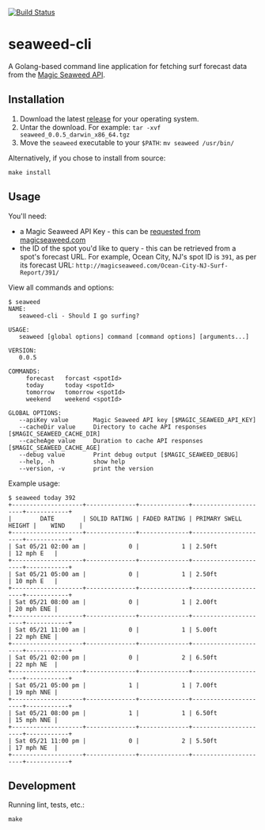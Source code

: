 [![Build Status](https://travis-ci.org/mdb/seaweed-cli.svg?branch=master)](https://travis-ci.org/mdb/seaweed-cli)

# seaweed-cli

A Golang-based command line application for fetching surf forecast data from the [Magic Seaweed API](http://magicseaweed.com/developer/forecast-api).

## Installation

1. Download the latest [release](https://github.com/mdb/seaweed-cli/releases) for your operating system.
2. Untar the download. For example: `tar -xvf seaweed_0.0.5_darwin_x86_64.tgz`
3. Move the `seaweed` executable to your `$PATH`: `mv seaweed /usr/bin/`

Alternatively, if you chose to install from source:

```
make install
```

## Usage

You'll need:

* a Magic Seaweed API Key - this can be [requested from magicseaweed.com](http://magicseaweed.com/developer/sign-up)
* the ID of the spot you'd like to query - this can be retrieved from a spot's forecast URL. For example, Ocean City, NJ's spot ID is `391`, as per its forecast URL: `http://magicseaweed.com/Ocean-City-NJ-Surf-Report/391/`

View all commands and options:

```
$ seaweed
NAME:
   seaweed-cli - Should I go surfing?

USAGE:
   seaweed [global options] command [command options] [arguments...]

VERSION:
   0.0.5

COMMANDS:
     forecast   forcast <spotId>
     today      today <spotId>
     tomorrow   tomorrow <spotId>
     weekend    weekend <spotId>

GLOBAL OPTIONS:
   --apiKey value       Magic Seaweed API key [$MAGIC_SEAWEED_API_KEY]
   --cacheDir value     Directory to cache API responses [$MAGIC_SEAWEED_CACHE_DIR]
   --cacheAge value     Duration to cache API responses [$MAGIC_SEAWEED_CACHE_AGE]
   --debug value        Print debug output [$MAGIC_SEAWEED_DEBUG]
   --help, -h           show help
   --version, -v        print the version
```

Example usage:

```
$ seaweed today 392
+--------------------+--------------+--------------+----------------------+------------+
|        DATE        | SOLID RATING | FADED RATING | PRIMARY SWELL HEIGHT |    WIND    |
+--------------------+--------------+--------------+----------------------+------------+
| Sat 05/21 02:00 am |            0 |            1 | 2.50ft               | 12 mph E   |
+--------------------+--------------+--------------+----------------------+------------+
| Sat 05/21 05:00 am |            0 |            1 | 2.50ft               | 10 mph E   |
+--------------------+--------------+--------------+----------------------+------------+
| Sat 05/21 08:00 am |            0 |            1 | 2.00ft               | 20 mph ENE |
+--------------------+--------------+--------------+----------------------+------------+
| Sat 05/21 11:00 am |            0 |            1 | 5.00ft               | 22 mph ENE |
+--------------------+--------------+--------------+----------------------+------------+
| Sat 05/21 02:00 pm |            0 |            2 | 6.50ft               | 22 mph NE  |
+--------------------+--------------+--------------+----------------------+------------+
| Sat 05/21 05:00 pm |            1 |            1 | 7.00ft               | 19 mph NNE |
+--------------------+--------------+--------------+----------------------+------------+
| Sat 05/21 08:00 pm |            1 |            1 | 6.50ft               | 15 mph NNE |
+--------------------+--------------+--------------+----------------------+------------+
| Sat 05/21 11:00 pm |            0 |            2 | 5.50ft               | 17 mph NE  |
+--------------------+--------------+--------------+----------------------+------------+
```

## Development

Running lint, tests, etc.:

```
make
```
